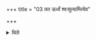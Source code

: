 +++
title = "03 तत ऊर्ध्वं श्वःसुत्यामित्येव"

+++

<details><summary>थिते</summary>

3. Thereafter (i.e. on the following days ) he should say (i.e. use the expression) śvaḥsutyām only.  
</details>

